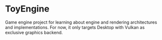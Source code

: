 # ToyEngine

Game engine project for learning about engine and rendering architectures and implementations. For now, it only targets Desktop with Vulkan as exclusive graphics backend.

